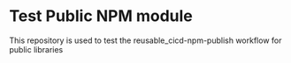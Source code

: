 # Test Public NPM module

This repository is used to test the reusable_cicd-npm-publish workflow for public libraries
